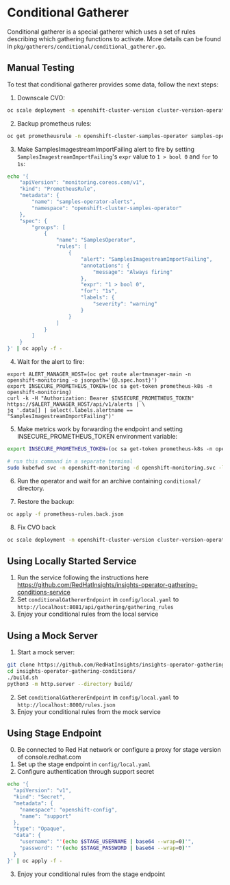 # Conditional Gatherer

Conditional gatherer is a special gatherer which uses a set of rules describing which gathering functions to activate.
More details can be found in `pkg/gatherers/conditional/conditional_gatherer.go`.

## Manual Testing

To test that conditional gatherer provides some data, follow the next steps:

1. Downscale CVO:
```bash
oc scale deployment -n openshift-cluster-version cluster-version-operator --replicas=0
```

2. Backup prometheus rules:
```bash
oc get prometheusrule -n openshift-cluster-samples-operator samples-operator-alerts -o json > prometheus-rules.back.json
```

3. Make SamplesImagestreamImportFailing alert to fire by setting `SamplesImagestreamImportFailing`'s
`expr` value to `1 > bool 0` and `for` to `1s`:
```bash
echo '{
    "apiVersion": "monitoring.coreos.com/v1",
    "kind": "PrometheusRule",
    "metadata": {
        "name": "samples-operator-alerts",
        "namespace": "openshift-cluster-samples-operator"
    },
    "spec": {
        "groups": [
            {
                "name": "SamplesOperator",
                "rules": [
                    {
                        "alert": "SamplesImagestreamImportFailing",
                        "annotations": {
                            "message": "Always firing"
                        },
                        "expr": "1 > bool 0",
                        "for": "1s",
                        "labels": {
                            "severity": "warning"
                        }
                    }
                ]
            }
        ]
    }
}' | oc apply -f -
```

4. Wait for the alert to fire:
```
export ALERT_MANAGER_HOST=(oc get route alertmanager-main -n openshift-monitoring -o jsonpath='{@.spec.host}')
export INSECURE_PROMETHEUS_TOKEN=(oc sa get-token prometheus-k8s -n openshift-monitoring)
curl -k -H "Authorization: Bearer $INSECURE_PROMETHEUS_TOKEN"  https://$ALERT_MANAGER_HOST/api/v1/alerts | \
jq '.data[] | select(.labels.alertname == "SamplesImagestreamImportFailing")'
```

5. Make metrics work by forwarding the endpoint and setting INSECURE_PROMETHEUS_TOKEN environment variable:
```bash
export INSECURE_PROMETHEUS_TOKEN=(oc sa get-token prometheus-k8s -n openshift-monitoring)
```
```bash
# run this command in a separate terminal
sudo kubefwd svc -n openshift-monitoring -d openshift-monitoring.svc -l prometheus=k8s --kubeconfig $KUBECONFIG
```

6. Run the operator and wait for an archive containing `conditional/` directory.

7. Restore the backup:
```bash
oc apply -f prometheus-rules.back.json
```

8. Fix CVO back
```bash
oc scale deployment -n openshift-cluster-version cluster-version-operator --replicas=1
```

## Using Locally Started Service

1. Run the service following the instructions here
   https://github.com/RedHatInsights/insights-operator-gathering-conditions-service
2. Set `conditionalGathererEndpoint` in `config/local.yaml` to `http://localhost:8081/api/gathering/gathering_rules`
3. Enjoy your conditional rules from the local service

## Using a Mock Server

1. Start a mock server:
```bash
git clone https://github.com/RedHatInsights/insights-operator-gathering-conditions.git
cd insights-operator-gathering-conditions/
./build.sh
python3 -m http.server --directory build/
```

2. Set `conditionalGathererEndpoint` in `config/local.yaml` to `http://localhost:8000/rules.json`
3. Enjoy your conditional rules from the mock service

## Using Stage Endpoint

0. Be connected to Red Hat network or configure a proxy for stage version of console.redhat.com
1. Set up the stage endpoint in `config/local.yaml`
2. Configure authentication through support secret
```bash
echo '{
  "apiVersion": "v1",
  "kind": "Secret",
  "metadata": {
    "namespace": "openshift-config",
    "name": "support"
  },
  "type": "Opaque",
  "data": {
    "username": "'(echo $STAGE_USERNAME | base64 --wrap=0)'",
    "password": "'(echo $STAGE_PASSWORD | base64 --wrap=0)'"
  }
}' | oc apply -f -
```

3. Enjoy your conditional rules from the stage endpoint
